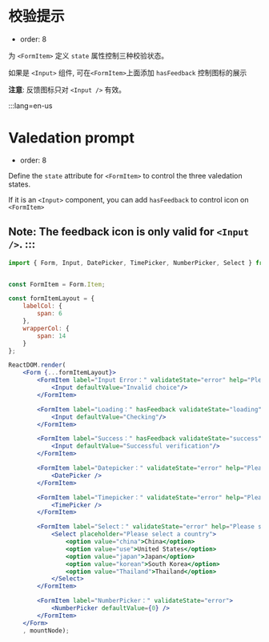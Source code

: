 # 校验提示

- order: 8

为 `<FormItem>` 定义 `state` 属性控制三种校验状态。

如果是  `<Input>` 组件, 可在`<FormItem>`上面添加 `hasFeedback` 控制图标的展示

**注意**: 反馈图标只对 `<Input />` 有效。

:::lang=en-us
# Valedation prompt

- order: 8

Define the `state` attribute for `<FormItem>` to control the three valedation states.

If it is an `<Input>` component, you can add `hasFeedback` to control icon on `<FormItem>`

**Note**: The feedback icon is only valid for `<Input />`.
:::
---

````jsx
import { Form, Input, DatePicker, TimePicker, NumberPicker, Select } from '@alifd/next';


const FormItem = Form.Item;

const formItemLayout = {
    labelCol: {
        span: 6
    },
    wrapperCol: {
        span: 14
    }
};

ReactDOM.render(
    <Form {...formItemLayout}>
        <FormItem label="Input Error：" validateState="error" help="Please enter a numeric and alphabetic string">
            <Input defaultValue="Invalid choice"/>
        </FormItem>

        <FormItem label="Loading：" hasFeedback validateState="loading" help="Information Checking...">
            <Input defaultValue="Checking"/>
        </FormItem>

        <FormItem label="Success：" hasFeedback validateState="success">
            <Input defaultValue="Successful verification"/>
        </FormItem>

        <FormItem label="Datepicker：" validateState="error" help="Please select the correct date">
            <DatePicker />
        </FormItem>

        <FormItem label="Timepicker：" validateState="error" help="Please select the correct time">
            <TimePicker />
        </FormItem>

        <FormItem label="Select：" validateState="error" help="Please select a country">
            <Select placeholder="Please select a country">
                <option value="china">China</option>
                <option value="use">United States</option>
                <option value="japan">Japan</option>
                <option value="korean">South Korea</option>
                <option value="Thailand">Thailand</option>
            </Select>
        </FormItem>

        <FormItem label="NumberPicker：" validateState="error">
            <NumberPicker defaultValue={0} />
        </FormItem>
    </Form>
    , mountNode);
````
